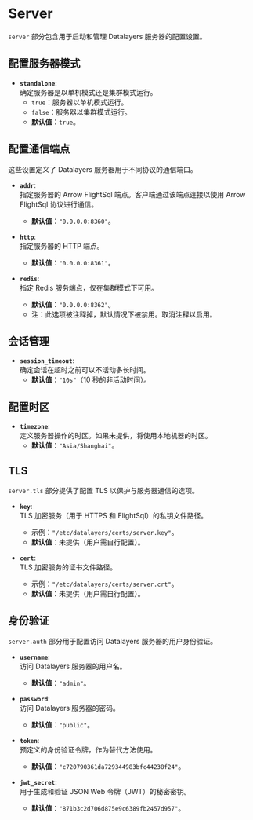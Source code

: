 # Server

`server` 部分包含用于启动和管理 Datalayers 服务器的配置设置。

## 配置服务器模式

- **`standalone`**:  
  确定服务器是以单机模式还是集群模式运行。  
  - `true`：服务器以单机模式运行。  
  - `false`：服务器以集群模式运行。  
  - **默认值**：`true`。

## 配置通信端点

这些设置定义了 Datalayers 服务器用于不同协议的通信端口。

- **`addr`**:  
  指定服务器的 Arrow FlightSql 端点。客户端通过该端点连接以使用 Arrow FlightSql 协议进行通信。  
  - **默认值**：`"0.0.0.0:8360"`。
  
- **`http`**:  
  指定服务器的 HTTP 端点。  
  - **默认值**：`"0.0.0.0:8361"`。

- **`redis`**:  
  指定 Redis 服务端点，仅在集群模式下可用。  
  - **默认值**：`"0.0.0.0:8362"`。  
  - 注：此选项被注释掉，默认情况下被禁用。取消注释以启用。

## 会话管理

- **`session_timeout`**:  
  确定会话在超时之前可以不活动多长时间。  
  - **默认值**：`"10s"`（10 秒的非活动时间）。

## 配置时区

- **`timezone`**:  
  定义服务器操作的时区。如果未提供，将使用本地机器的时区。  
  - **默认值**：`"Asia/Shanghai"`。

## TLS

`server.tls` 部分提供了配置 TLS 以保护与服务器通信的选项。

- **`key`**:  
  TLS 加密服务（用于 HTTPS 和 FlightSql）的私钥文件路径。  
  - 示例：`"/etc/datalayers/certs/server.key"`。  
  - **默认值**：未提供（用户需自行配置）。

- **`cert`**:  
  TLS 加密服务的证书文件路径。  
  - 示例：`"/etc/datalayers/certs/server.crt"`。  
  - **默认值**：未提供（用户需自行配置）。

## 身份验证

`server.auth` 部分用于配置访问 Datalayers 服务器的用户身份验证。

- **`username`**:  
  访问 Datalayers 服务器的用户名。  
  - **默认值**：`"admin"`。

- **`password`**:  
  访问 Datalayers 服务器的密码。  
  - **默认值**：`"public"`。

- **`token`**:  
  预定义的身份验证令牌，作为替代方法使用。  
  - **默认值**：`"c720790361da729344983bfc44238f24"`。

- **`jwt_secret`**:  
  用于生成和验证 JSON Web 令牌（JWT）的秘密密钥。  
  - **默认值**：`"871b3c2d706d875e9c6389fb2457d957"`。

